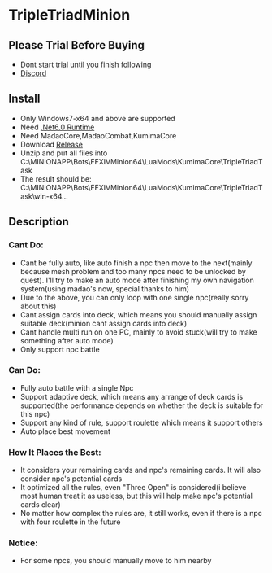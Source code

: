# TripleTriadMinion
## Please Trial Before Buying
* Dont start trial until you finish following
* [Discord](https://discord.com/invite/g8nnzfED2H)
## Install
* Only Windows7-x64 and above are supported
* Need [.Net6.0 Runtime](https://dotnet.microsoft.com/download/dotnet/6.0)
* Need MadaoCore,MadaoCombat,KumimaCore
* Download [Release](https://github.com/Kumima/TripleTriadMinion/releases)
* Unzip and put all files into C:\MINIONAPP\Bots\FFXIVMinion64\LuaMods\KumimaCore\TripleTriadTask
* The result should be: C:\MINIONAPP\Bots\FFXIVMinion64\LuaMods\KumimaCore\TripleTriadTask\win-x64\...
## Description 
### Cant Do:  
* Cant be fully auto, like auto finish a npc then move to the next(mainly because mesh problem and too many npcs need to be unlocked by quest). I'll try to make an auto mode after finishing my own navigation system(using madao's now, special thanks to him)
* Due to the above, you can only loop with one single npc(really sorry about this)  
* Cant assign cards into deck, which means you should manually assign suitable deck(minion cant assign cards into deck)  
* Cant handle multi run on one PC, mainly to avoid stuck(will try to make something after auto mode)
* Only support npc battle
### Can Do:  
* Fully auto battle with a single Npc 
* Support adaptive deck, which means any arrange of deck cards is supported(the performance depends on whether the deck is suitable for this npc)
* Support any kind of rule, support roulette which means it support others  
* Auto place best movement
### How It Places the Best:
* It considers your remaining cards and npc's remaining cards. It will also consider npc's potential cards
* It optimized all the rules, even "Three Open" is considered(i believe most human treat it as useless, but this will help make npc's potential cards clear)
* No matter how complex the rules are, it still works, even if there is a npc with four roulette in the future
### Notice:
* For some npcs, you should manually move to him nearby
